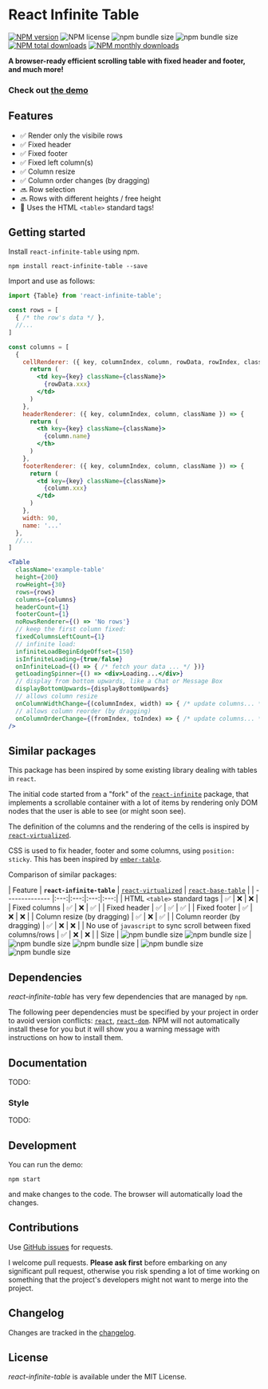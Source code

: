 
React Infinite Table
===

[![NPM version](https://img.shields.io/npm/v/react-infinite-table.svg?style=flat)](https://www.npmjs.com/package/react-infinite-table)
![NPM license](https://img.shields.io/npm/l/react-infinite-table.svg?style=flat)
![npm bundle size](https://img.shields.io/bundlephobia/min/react-infinite-table)
![npm bundle size](https://img.shields.io/bundlephobia/minzip/react-infinite-table)
[![NPM total downloads](https://img.shields.io/npm/dt/react-infinite-table.svg?style=flat)](https://npmcharts.com/compare/react-infinite-table?minimal=true)
[![NPM monthly downloads](https://img.shields.io/npm/dm/react-infinite-table.svg?style=flat)](https://npmcharts.com/compare/react-infinite-table?minimal=true)

**A browser-ready efficient scrolling table with fixed header and footer, and much more!** 

### Check out [the demo](http://nicoladefranceschi.github.io/react-infinite-table/)

## Features

- ✅ Render only the visibile rows  
- ✅ Fixed header
- ✅ Fixed footer
- ✅ Fixed left column(s)
- ✅ Column resize
- ✅ Column order changes (by dragging)
- 🔜 Row selection
- 🔜 Rows with different heights / free height
- 🎉 Uses the HTML `<table>` standard tags!


## Getting started

Install `react-infinite-table` using npm.

```shell
npm install react-infinite-table --save
```

Import and use as follows:

```jsx
import {Table} from 'react-infinite-table';

const rows = [
  { /* the row's data */ }, 
  //...
]

const columns = [
  { 
    cellRenderer: ({ key, columnIndex, column, rowData, rowIndex, className }) => {
      return (
        <td key={key} className={className}>
          {rowData.xxx}
        </td>
      )
    },
    headerRenderer: ({ key, columnIndex, column, className }) => {
      return (
        <th key={key} className={className}>
          {column.name}
        </th>
      )
    },
    footerRenderer: ({ key, columnIndex, column, className }) => {
      return (
        <td key={key} className={className}>
          {column.xxx}
        </td>
      )
    },
    width: 90,
    name: '...'
  },
  //...
]

<Table
  className='example-table'
  height={200}
  rowHeight={30}
  rows={rows}
  columns={columns}
  headerCount={1}
  footerCount={1}
  noRowsRenderer={() => 'No rows'}
  // keep the first column fixed:
  fixedColumnsLeftCount={1}
  // infinite load:
  infiniteLoadBeginEdgeOffset={150}
  isInfiniteLoading={true/false}
  onInfiniteLoad={() => { /* fetch your data ... */ })}
  getLoadingSpinner={() => <div>Loading...</div>}
  // display from bottom upwards, like a Chat or Message Box 
  displayBottomUpwards={displayBottomUpwards}
  // allows column resize
  onColumnWidthChange={(columnIndex, width) => { /* update columns... */ }}
  // allows column reorder (by dragging)
  onColumnOrderChange={(fromIndex, toIndex) => { /* update columns... */ }}
/>
```


## Similar packages 

This package has been inspired by some existing library dealing with tables in `react`.

The initial code started from a "fork" of the [`react-infinite`](https://github.com/seatgeek/react-infinite) package, that implements a scrollable container with a lot of items by rendering only DOM nodes that the user is able to see (or might soon see).

The definition of the columns and the rendering of the cells is inspired by [`react-virtualized`](https://github.com/bvaughn/react-virtualized).

CSS is used to fix header, footer and some columns, using `position: sticky`. This has been inspired by [`ember-table`](https://github.com/Addepar/ember-table).

Comparison of similar packages:

| Feature        | **`react-infinite-table`** | [`react-virtualized`](https://github.com/bvaughn/react-virtualized) | [`react-base-table`](https://github.com/Autodesk/react-base-table) | 
| -------------- |:---:|:---:|:---:|:---:|
| HTML `<table>` standard tags | ✅ | ❌ | ❌ |
| Fixed columns  | ✅ | ❌ | ✅ |
| Fixed header   | ✅ | ✅ | ✅ |
| Fixed footer   | ✅ | ❌ | ❌ |
| Column resize (by dragging)  | ✅ | ❌ | ✅ |
| Column reorder (by dragging) | ✅ | ❌ | ❌ |
| No use of `javascript` to sync scroll between fixed columns/rows | ✅ | ❌ | ❌ |
| Size | ![npm bundle size](https://img.shields.io/bundlephobia/min/react-infinite-table) ![npm bundle size](https://img.shields.io/bundlephobia/minzip/react-infinite-table) | ![npm bundle size](https://img.shields.io/bundlephobia/min/react-virtualized) ![npm bundle size](https://img.shields.io/bundlephobia/minzip/react-virtualized) | ![npm bundle size](https://img.shields.io/bundlephobia/min/react-base-table) ![npm bundle size](https://img.shields.io/bundlephobia/minzip/react-base-table)



## Dependencies

_react-infinite-table_ has very few dependencies that are managed by `npm`.

The following peer dependencies must be specified by your project in order to avoid version conflicts:
[`react`](https://www.npmjs.com/package/react),
[`react-dom`](https://www.npmjs.com/package/react-dom).
NPM will not automatically install these for you but it will show you a warning message with instructions on how to install them.


## Documentation

TODO: 


### Style

TODO: 


## Development

You can run the demo: 

```shell
npm start
```

and make changes to the code. The browser will automatically load the changes.

## Contributions

Use [GitHub issues](https://github.com/nicoladefranceschi/react-infinite-table/issues) for requests.

I welcome pull requests. **Please ask first** before embarking on any significant pull request, otherwise you risk spending a lot of time working on something that the project's developers might not want to merge into the project.


## Changelog

Changes are tracked in the [changelog](https://github.com/nicoladefranceschi/react-infinite-table/blob/master/CHANGELOG.md).


## License

_react-infinite-table_ is available under the MIT License.
